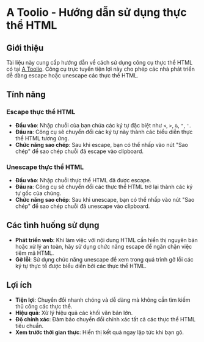 # A Toolio - Hướng dẫn sử dụng thực thể HTML

## Giới thiệu
Tài liệu này cung cấp hướng dẫn về cách sử dụng công cụ thực thể HTML có tại [A Toolio](https://atoolio.com/html-entities). Công cụ trực tuyến tiện lợi này cho phép các nhà phát triển dễ dàng escape hoặc unescape các thực thể HTML.

## Tính năng

### Escape thực thể HTML
- **Đầu vào**: Nhập chuỗi của bạn chứa các ký tự đặc biệt như `<`, `>`, `&`, `"`, `'`.
- **Đầu ra**: Công cụ sẽ chuyển đổi các ký tự này thành các biểu diễn thực thể HTML tương ứng.
- **Chức năng sao chép**: Sau khi escape, bạn có thể nhấp vào nút "Sao chép" để sao chép chuỗi đã escape vào clipboard.

### Unescape thực thể HTML
- **Đầu vào**: Nhập chuỗi thực thể HTML đã được escape.
- **Đầu ra**: Công cụ sẽ chuyển đổi các thực thể HTML trở lại thành các ký tự gốc của chúng.
- **Chức năng sao chép**: Sau khi unescape, bạn có thể nhấp vào nút "Sao chép" để sao chép chuỗi đã unescape vào clipboard.

## Các tình huống sử dụng
- **Phát triển web**: Khi làm việc với nội dung HTML cần hiển thị nguyên bản hoặc xử lý an toàn, hãy sử dụng chức năng escape để ngăn chặn việc tiêm mã HTML.
- **Gỡ lỗi**: Sử dụng chức năng unescape để xem trong quá trình gỡ lỗi các ký tự thực tế được biểu diễn bởi các thực thể HTML.

## Lợi ích
- **Tiện lợi**: Chuyển đổi nhanh chóng và dễ dàng mà không cần tìm kiếm thủ công các thực thể.
- **Hiệu quả**: Xử lý hiệu quả các khối văn bản lớn.
- **Độ chính xác**: Đảm bảo chuyển đổi chính xác tất cả các thực thể HTML tiêu chuẩn.
- **Xem trước thời gian thực**: Hiển thị kết quả ngay lập tức khi bạn gõ.